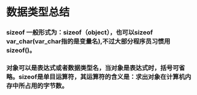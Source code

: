 # 数据类型总结
### sizeof 一般形式为：sizeof（object），也可以sizeof var_char(var_char指的是变量名),不过大部分程序员习惯用sizeof()。
### 对象可以是表达式或者数据类型名，当对象是表达式时，括号可省略。sizeof是单目运算符，其运算符的含义是：求出对象在计算机内存中所占用的字节数。
